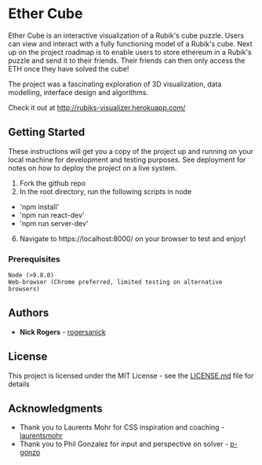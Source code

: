 # Ether Cube

Ether Cube is an interactive visualization of a Rubik's cube puzzle. Users can view and interact with a fully functioning model of a Rubik's cube. Next up on the project roadmap is to enable users to store ethereum in a Rubik's puzzle and send it to their friends. Their friends can then only access the ETH once they have solved the cube!

The project was a fascinating exploration of 3D visualization, data modelling, interface design and algorithms.

Check it out at http://rubiks-visualizer.herokuapp.com/

## Getting Started

These instructions will get you a copy of the project up and running on your local machine for development and testing purposes. See deployment for notes on how to deploy the project on a live system.

1. Fork the github repo
2. In the root directory, run the following scripts in node
  - 'npm install'
  - 'npm run react-dev'
  - 'npm run server-dev'
6. Navigate to https://localhost:8000/ on your browser to test and enjoy!

### Prerequisites

```
Node (>9.8.0)
Web-browser (Chrome preferred, limited testing on alternative browsers)

```

## Authors

* **Nick Rogers** - [rogersanick](https://github.com/rogersanick/rubikscubesolver)

## License

This project is licensed under the MIT License - see the [LICENSE.md](LICENSE.md) file for details

## Acknowledgments

* Thank you to Laurents Mohr for CSS inspiration and coaching - [laurentsmohr](https://github.com/laurentsmohr)
* Thank you to Phil Gonzalez for input and perspective on solver - [p-gonzo](https://github.com/p-gonzo)
